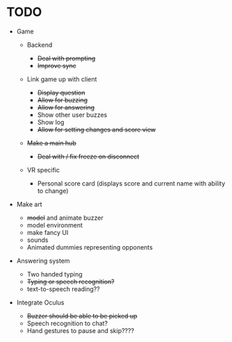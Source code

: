 # TODO

  - Game
    - Backend
	  - ~~Deal with prompting~~
	  - ~~Improve sync~~
	  
    - Link game up with client
	  - ~~Display question~~
	  - ~~Allow for buzzing~~
	  - ~~Allow for answering~~
	  - Show other user buzzes
	  - Show log
	  - ~~Allow for setting changes and score view~~
	
	- ~~Make a main hub~~
	  - ~~Deal with / fix freeze on disconnect~~
	
	- VR specific
	  - Personal score card (displays score and current name with ability to change)

  - Make art
    - ~~model~~ and animate buzzer
    - model environment
	- make fancy UI
	- sounds
	- Animated dummies representing opponents
	
  - Answering system
    - Two handed typing
    - ~~Typing or speech recognition?~~
	- text-to-speech reading??
  
  - Integrate Oculus
    - ~~Buzzer should be able to be picked up~~
	- Speech recognition to chat?
	- Hand gestures to pause and skip????